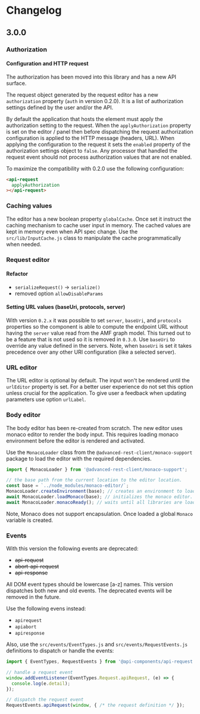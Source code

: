 # Changelog

## 3.0.0

### Authorization

#### Configuration and HTTP request

The authorization has been moved into this library and has a new API surface.

The request object generated by the request editor has a new `authorization` property (`auth` in version 0.2.0).
It is a list of authorization settings defined by the user and/or the API.

By default the application that hosts the element must apply the authorization setting to the request. When the `applyAuthorization` property is set on the editor / panel then before dispatching the request authorization configuration is applied to the HTTP message (headers, URL). When applying the configuration to the request it sets the `enabled` property of the authorization settings object to `false`. Any processor that handled the request event should not process authorization values that are not enabled.

To maximize the compatibility with 0.2.0 use the following configuration:

```html
<api-request
  applyAuthorization
></api-request>
```

### Caching values

The editor has a new boolean property `globalCache`. Once set it instruct the caching mechanism to cache user input in memory. The cached values are kept in memory even when API spec change.
Use the `src/lib/InputCache.js` class to manipulate the cache programmatically when needed.

### Request editor

#### Refactor

- `serializeRequest()` -> `serialize()`
- removed option `allowDisableParams`

#### Setting URL values (baseUri, protocols, server)

With version `0.2.x` it was possible to set `server`, `baseUri`, and `protocols` properties so the component is able to compute the endpoint URL without having the `server` value read from the AMF graph model. This turned out to be a feature that is not used so it is removed in `0.3.0`. Use `baseUri` to override any value defined in the servers.
Note, when `baseUri` is set it takes precedence over any other URI configuration (like a selected server).

### URL editor

The URL editor is optional by default. The input won't be rendered until the `urlEditor` property is set.
For a better user experience do not set this option unless crucial for the application. To give user a feedback when updating parameters use option `urlLabel`.

### Body editor

The body editor has been re-created from scratch. The new editor uses monaco editor to render the body input.
This requires loading monaco environment before the editor is rendered and activated.

Use the `MonacoLoader` class from the `@advanced-rest-client/monaco-support` package to load the editor with the required dependencies.

```javascript
import { MonacoLoader } from '@advanced-rest-client/monaco-support';

// the base path from the current location to the editor location.
const base = `../node_modules/monaco-editor/`;
MonacoLoader.createEnvironment(base); // creates an environment to load the dependencies
await MonacoLoader.loadMonaco(base); // initializes the monaco editor.
await MonacoLoader.monacoReady(); // waits until all libraries are loaded.
```

Note, Monaco does not support encapsulation. Once loaded a global `Monaco` variable is created.

### Events

With this version the following events are deprecated:

- ~~api-request~~
- ~~abort-api-request~~
- ~~api-response~~

All DOM event types should be lowercase [a-z] names. This version dispatches both new and old events. The deprecated events will be removed in the future.

Use the following evens instead:

- `apirequest`
- `apiabort`
- `apiresponse`

Also, use the `src/events/EventTypes.js` and `src/events/RequestEvents.js` definitions to dispatch or handle the events:

```javascript
import { EventTypes, RequestEvents } from '@api-components/api-request';

// handle a request event
window.addEventListener(EventTypes.Request.apiRequest, (e) => {
  console.log(e.detail);
});

// dispatch the request event
RequestEvents.apiRequest(window, { /* the request definition */ });
```
